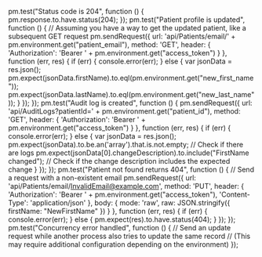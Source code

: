 pm.test("Status code is 204", function () {
    pm.response.to.have.status(204);
});
pm.test("Patient profile is updated", function () {
    // Assuming you have a way to get the updated patient, like a subsequent GET request
    pm.sendRequest({
        url: 'api/Patients/email/' + pm.environment.get("patient_email"),
        method: 'GET',
        header: {
            'Authorization': 'Bearer ' + pm.environment.get("access_token")
        }
    }, function (err, res) {
        if (err) {
            console.error(err);
        } else {
            var jsonData = res.json();
            pm.expect(jsonData.firstName).to.eql(pm.environment.get("new_first_name"));
            pm.expect(jsonData.lastName).to.eql(pm.environment.get("new_last_name"));
        }
    });
});
pm.test("Audit log is created", function () {
    pm.sendRequest({
        url: 'api/AuditLogs?patientId=' + pm.environment.get("patient_id"),
        method: 'GET',
        header: {
            'Authorization': 'Bearer ' + pm.environment.get("access_token")
        }
    }, function (err, res) {
        if (err) {
            console.error(err);
        } else {
            var jsonData = res.json();
            pm.expect(jsonData).to.be.an('array').that.is.not.empty; // Check if there are logs
            pm.expect(jsonData[0].changeDescription).to.include("FirstName changed"); // Check if the change description includes the expected change
        }
    });
});
pm.test("Patient not found returns 404", function () {
    // Send a request with a non-existent email
    pm.sendRequest({
        url: 'api/Patients/email/InvalidEmail@example.com',
        method: 'PUT',
        header: {
            'Authorization': 'Bearer ' + pm.environment.get("access_token"),
            'Content-Type': 'application/json'
        },
        body: {
            mode: 'raw',
            raw: JSON.stringify({
                firstName: "NewFirstName"
            })
        }
    }, function (err, res) {
        if (err) {
            console.error(err);
        } else {
            pm.expect(res).to.have.status(404);
        }
    });
});
pm.test("Concurrency error handled", function () {
    // Send an update request while another process also tries to update the same record
    // (This may require additional configuration depending on the environment)
});
